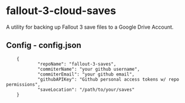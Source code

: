 # fallout-3-cloud-saves
A utility for backing up Fallout 3 save files to a Google Drive Account.

## Config - config.json
```
    {
            "repoName": "fallout-3-saves",
            "commiterName": "your github username",
            "commiterEmail": "your github email",
            "githubAPIKey": "Github personal access tokens w/ repo permissions",
            "saveLocation": "/path/to/your/saves"
    }
```